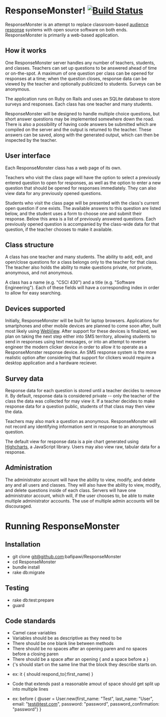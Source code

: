 ResponseMonster! [![Build Status](https://secure.travis-ci.org/bafipawi/ResponseMonster.png?branch=master)](http://travis-ci.org/bafipawi/ResponseMonster)
================

ResponseMonster is an attempt to replace classroom-based [audience response][1]
systems with open source software on both ends. ResponseMonster is primarily a
web-based application.

How it works
------------
One ResponseMonster server handles any number of teachers, students, and
classes. Teachers can set up questions to be answered ahead of time or
on-the-spot. A maximum of one question per class can be opened for responses at
a time; when the question closes, response data can be viewed by the teacher and
optionally publicized to students. Surveys can be anonymous.

The application runs on Ruby on Rails and uses an SQLite database to store
surveys and responses. Each class has one teacher and many students.

ResponseMonster will be designed to handle multiple choice questions, but short
answer questions may be implemented somewhere down the road. There is also a
possibility of having code answers be submitted which are compiled on the server
and the output is returned to the teacher. These answers can be saved, along
with the generated output, which can then be inspected by the teacher.

User interface
--------------
Each ResponseMonster class has a web page of its own.

Teachers who visit the class page will have the option to select a previously
entered question to open for responses, as well as the option to enter a new
question that should be opened for responses immediately. They can also view
data for any previously opened questions.

Students who visit the class page will be presented with the class's current
open question if one exists. The available answers to this question are listed
below, and the student uses a form to choose one and submit their response.
Below this area is a list of previously answered questions. Each previously
opened question is accompanied by the class-wide data for that question, if the
teacher chooses to make it available.

Class structure
---------------
A class has one teacher and many students. The ability to add, edit, and
open/close questions for a class belongs only to the teacher for that class. The
teacher also holds the ability to make questions private, not private,
anonymous, and not anonymous.

A class has a name (e.g. "CSCI 430") and a title (e.g. "Software Engineering").
Each of these fields will have a corresponding index in order to allow for easy
searching.

[1]: http://en.wikipedia.org/wiki/Audience_response

Devices supported
-----------------
Initially, ResponseMonster will be built for laptop browsers. Applications for
smartphones and other mobile devices are planned to come soon after, built most
likely using [WebView][3]. After support for these devices is finalized, we plan
on taking the next step either into SMS territory, allowing students to send in
responses using text messages, or into an attempt to reverse engineer the modern
clicker device in order to allow it to operate as a ResponseMonster response
device. An SMS response system is the more realistic option after considering
that support for clickers would require a desktop application and a hardware
reciever.

[3]: http://developer.android.com/reference/android/webkit/WebView.html

Survey data
-----------
Response data for each question is stored until a teacher decides to remove it.
By default, response data is considered private -- only the teacher of the class
the data was collected for may view it. If a teacher decides to make response
data for a question public, students of that class may then view the data.

Teachers may also mark a question as anonymous. ResponseMonster will not record
any identifying information sent in response to an anonymous question.

The default view for response data is a pie chart generated using
[Highcharts][2], a JavaScript library. Users may also view raw, tabular data
for a response.

[2]: http://www.highcharts.com/

Administration
--------------
The administrator account will have the ability to view, modify, and delete any and
all users and classes. They will also have the ability to view, modify, and delete
questions inside of each class. Servers will have one administrator account, which 
will, if the user chooses to, be able to make multiple administrator accounts. 
The use of multiple admin accounts will be discouraged.

Running ResponseMonster
=======================

Installation
-------------

- git clone git@github.com:bafipawi/ResponseMonster
- cd ResponseMonster
- bundle install
- rake db:migrate

Testing
--------

- rake db:test:prepare
- guard

Code standards
--------------

- Camel case variables
- Variables should be as descriptive as they need to be
- There should be one blank line between methods
- There should be no spaces after an opening paren and no spaces before a closing paren
- There should be a space after an opening { and a space before a }
- {'s should start on the same line that the block they describe starts on.
* ex: 
    it { should respond_to(:first_name) }
- Code that extends past a reasonable amout of space should get split up into multiple lines
* ex: 
    before { @user = User.new(first_name: "Test",
							  last_name: "User",
							  email: "test@test.com",
							  password: "password",
							  password_confirmation: "password")  }
